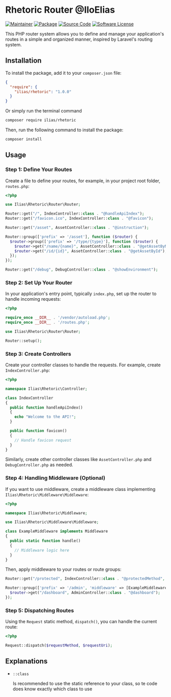 # Rhetoric Router @IloElias

[![Maintainer](http://img.shields.io/badge/maintainer-@iloElias-blue.svg?style=flat-square)](https://github.com/iloElias)
[![Package](https://img.shields.io/badge/package-iloelias/rhetoric-orange.svg?style=flat-square)](https://packagist.org/packages/ilias/rhetoric)
[![Source Code](https://img.shields.io/badge/source-iloelias/rhetoric-blue.svg?style=flat-square)](https://github.com/iloElias/rhetoric)
[![Software License](https://img.shields.io/badge/license-MIT-brightgreen.svg?style=flat-square)](LICENSE)

This PHP router system allows you to define and manage your application's routes in a simple and organized manner, inspired by Laravel's routing system.
## Installation

To install the package, add it to your `composer.json` file:

```json
{
  "require": {
    "ilias/rhetoric": "1.0.0"
  }
}
```

Or simply run the terminal command

```bash
composer require ilias/rhetoric
```

Then, run the following command to install the package:

```bash
composer install
```

## Usage

### Step 1: Define Your Routes

Create a file to define your routes, for example, in your project root folder, `routes.php`:

```php
<?php

use Ilias\Rhetoric\Router\Router;

Router::get("/", IndexController::class . "@handleApiIndex");
Router::get("/favicon.ico", IndexController::class . "@favicon");

Router::get("/asset", AssetController::class . "@instruction");

Router::group(['prefix' => '/asset'], function ($router) {
  $router->group(['prefix' => '/type/{type}'], function ($router) {
    $router->get("/name/{name}", AssetController::class . "@getAssetByName");
    $router->get("/id/{id}", AssetController::class . "@getAssetById");
  });
});

Router::get("/debug", DebugController::class . "@showEnvironment");
```

### Step 2: Set Up Your Router

In your application's entry point, typically `index.php`, set up the router to handle incoming requests:

```php
<?php

require_once __DIR__ . '/vendor/autoload.php';
require_once __DIR__ . '/routes.php';

use Ilias\Rhetoric\Router\Router;

Router::setup();
```

### Step 3: Create Controllers

Create your controller classes to handle the requests. For example, create `IndexController.php`:

```php
<?php

namespace Ilias\Rhetoric\Controller;

class IndexController
{
  public function handleApiIndex()
  {
    echo "Welcome to the API!";
  }

  public function favicon()
  {
    // Handle favicon request
  }
}
```

Similarly, create other controller classes like `AssetController.php` and `DebugController.php` as needed.

### Step 4: Handling Middleware (Optional)

If you want to use middleware, create a middleware class implementing `Ilias\Rhetoric\Middleware\Middleware`:

```php
<?php

namespace Ilias\Rhetoric\Middleware;

use Ilias\Rhetoric\Middleware\Middleware;

class ExampleMiddleware implements Middleware
{
  public static function handle()
  {
    // Middleware logic here
  }
}
```

Then, apply middleware to your routes or route groups:

```php
Router::get("/protected", IndexController::class . "@protectedMethod", [ExampleMiddleware::class]);

Router::group(['prefix' => '/admin', 'middleware' => [ExampleMiddleware::class]], function ($router) {
  $router->get("/dashboard", AdminController::class . "@dashboard");
});
```

### Step 5: Dispatching Routes

Using the `Request` static method, `dispatch()`, you can handle the current route:

```php
<?php

Request::dispatch($requestMethod, $requestUri);
```


## Explanations

* `::class`

  Is recommended to use the static reference to your class, so te code does know exactly which class to use
